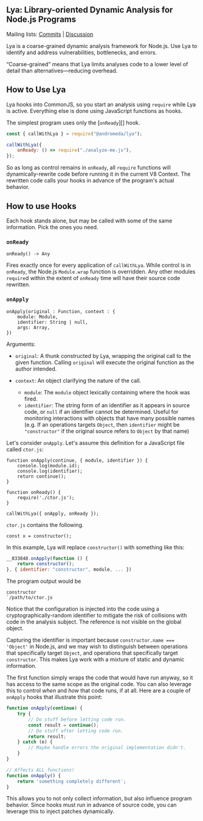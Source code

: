 ## Lya: Library-oriented Dynamic Analysis for Node.js Programs

Mailing lists: [Commits](lya-commits@googlegroups.com) | [Discussion](lya-discuss@googlegroups.com)

Lya is a coarse-grained dynamic analysis framework for Node.js. Use
Lya to identify and address vulnerabilities, bottlenecks, and errors.

“Coarse-grained” means that Lya limits analyses code to a lower level
of detail than alternatives—reducing overhead.


## How to Use Lya

Lya hooks into CommonJS, so you start an analysis using `require` while
Lya is active. Everything else is done using JavaScript functions as
hooks.

The simplest program uses only the [`onReady`][] hook.

```JavaScript
const { callWithLya } = require("@andromeda/lya");

callWithLya({
    onReady: () => require("./analyze-me.js"),
});
```

So as long as control remains in `onReady`, all `require` functions
will dynamically-rewrite code before running it in the current V8
Context. The rewritten code calls your hooks in advance of the
program's actual behavior.


## How to use Hooks

Each hook stands alone, but may be called with some of the same
information.  Pick the ones you need.

### `onReady`

```
onReady() -> Any
```

Fires exactly once for every application of `callWithLya`. While
control is in `onReady`, the Node.js `Module.wrap` function is
overridden. Any other modules `require`d within the extent of
`onReady` time will have their source code rewritten.

### `onApply`

```
onApply(original : Function, context : {
    module: Module,
    identifier: String | null,
    args: Array,
})
```

Arguments:

* `original`: A thunk constructed by Lya, wrapping the original call
  to the given function. Calling `original` will execute the
  original function as the author intended.

* `context`: An object clarifying the nature of the call.
  * `module`: The `module` object lexically containing where the hook was fired.
  * `identifier`: The string form of an identifier as it appears in
  source code, or `null` if an identifier cannot be determined. Useful
  for monitoring interactions with objects that have many possible
  names (e.g. If an operations targets `Object`, then `identifier`
  might be `"constructor"` if the original source refers to `Object`
  by that name)
  
Let's consider `onApply`. Let's assume this definition for a
JavaScript file called `ctor.js`:

```
function onApply(continue, { module, identifier }) {
    console.log(module.id);
    console.log(identifier);
    return continue();
}

function onReady() {
    require('./ctor.js');
}

callWithLya({ onApply, onReady });
```

`ctor.js` contains the following.

```
const x = constructor();
```

In this example, Lya will replace `constructor()` with something like this:

```javascript
__833848.onApply(function () {
    return constructor();
}, { identifier: "constructor", module, ... })
```

The program output would be

```
constructor
`/path/to/ctor.js
```

Notice that the configuration is injected into the code using a
cryptographically-random identifier to mitigate the risk of collisions
with code in the analysis subject. The reference is not visible on the
global object.

Capturing the identifier is important because `constructor.name ===
'Object'` in Node.js, and we may wish to distinguish between
operations that specifically target `Object`, and operations that
specifically target `constructor`. This makes Lya work with a mixture
of static and dynamic information.

The first function simply wraps the code that would have run anyway,
so it has access to the same scope as the original code. You can also
leverage this to control _when_ and _how_ that code runs, if at all.
Here are a couple of `onApply` hooks that illustrate this point:

```javascript
function onApply(continue) {
    try {
        // Do stuff before letting code run.
        const result = continue();
        // Do stuff after letting code run.
        return result;
    } catch (e) {
        // Maybe handle errors the original implementation didn't.
    }
}
```

```javascript
// Affects ALL functions!
function onApply() {
    return 'something completely different';
}
```

This allows you to not only collect information, but also influence
program behavior. Since hooks must run in advance of source code, you
can leverage this to inject patches dynamically.
